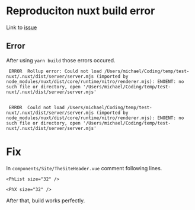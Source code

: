 # Reproduciton nuxt build error

Link to [issue](https://github.com/nuxt/framework/issues/5899)

## Error

After using `yarn build` those errors occured.

```
 ERROR  Rollup error: Could not load /Users/michael/Coding/temp/test-nuxt/.nuxt/dist/server/server.mjs (imported by node_modules/nuxt/dist/core/runtime/nitro/renderer.mjs): ENOENT: no such file or directory, open '/Users/michael/Coding/temp/test-nuxt/.nuxt/dist/server/server.mjs'


 ERROR  Could not load /Users/michael/Coding/temp/test-nuxt/.nuxt/dist/server/server.mjs (imported by node_modules/nuxt/dist/core/runtime/nitro/renderer.mjs): ENOENT: no such file or directory, open '/Users/michael/Coding/temp/test-nuxt/.nuxt/dist/server/server.mjs'
```

# Fix

In `components/Site/TheSiteHeader.vue` comment following lines.
```
<PhList size="32" />
```
```
<PhX size="32" />
```

After that, build works perfectly.